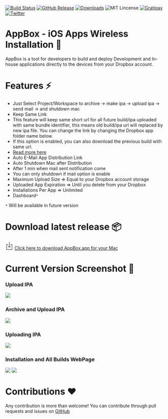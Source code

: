 [![Build Status](https://travis-ci.org/vineetchoudhary/AppBox-iOSAppsWirelessInstallation.svg?branch=master)](https://travis-ci.org/vineetchoudhary/AppBox-iOSAppsWirelessInstallation)
[![GitHub Release](https://img.shields.io/github/release/vineetchoudhary/AppBox-iOSAppsWirelessInstallation.svg)](https://github.com/vineetchoudhary/AppBox-iOSAppsWirelessInstallation/releases/latest)
[![Downloads](https://img.shields.io/github/downloads/vineetchoudhary/AppBox-iOSAppsWirelessInstallation/total.svg)](https://github.com/vineetchoudhary/AppBox-iOSAppsWirelessInstallation/releases/download/0.9.6/AppBox.app.zip)
![MIT Lincense](https://img.shields.io/badge/license-MIT-blue.svg)
[![Gratipay](https://img.shields.io/gratipay/vineetchoudhary.svg)](https://gratipay.com/~vineetchoudhary)
[![Twitter](https://img.shields.io/twitter/follow/tryappbox.svg?style=social&label=Follow)](https://twitter.com/tryappbox)

# AppBox - iOS Apps Wireless Installation 🥇 
AppBox is a tool for developers to build and deploy Development and In-house applications directly to the devices from your Dropbox account.

# Features ⚡️ 
- Just Select Project/Workspace to archive -> make ipa -> upload ipa -> send mail -> and shutdown mac
- Keep Same Link
 - This feature will keep same short url for all future build/ipa uploaded with same bundle identifier, this means old build/ipa url will replaced by new ipa file. You can change the link by changing the Dropbox app folder name below.
 - If this option is enabled, you can also download the previous build with same url.
 - [Read more here](https://github.com/vineetchoudhary/AppBox-iOSAppsWirelessInstallation/wiki/Keep-Same-Link)
- Auto E-Mail App Distribution Link
- Auto Shutdown Mac after Distribution
 - After 1 min when mail sent notification come
 - You can only shutdown if mail option is enable
- Maximum Upload Size => Equal to your Dropbox account storage
- Uploaded App Expiration => Until you delete from your Dropbox
- Installations Per App => Unlimited
- Dashboard`*`

 `*` Will be available in future version
 
# Download latest release 📦
[![](https://github.com/developerinsider/developer-insider-content/blob/master/Logo/Download-25.png)](https://github.com/vineetchoudhary/AppBox-iOSAppsWirelessInstallation/releases/download/0.9.7/AppBox.app.zip)  [Click here to download AppBox.app for your Mac](https://github.com/vineetchoudhary/AppBox-iOSAppsWirelessInstallation/releases/download/0.9.7/AppBox.app.zip)


# Current Version Screenshot 🎨
### Upload IPA
![](https://github.com/vineetchoudhary/AppBox-iOSAppsWirelessInstallation/blob/Screenshot/Screenshot/uploadipa.png?raw=true)

### Archive and Upload IPA
![](https://github.com/vineetchoudhary/AppBox-iOSAppsWirelessInstallation/blob/Screenshot/Screenshot/archiveandipa.png?raw=trye)

### Uploading IPA
![](https://github.com/vineetchoudhary/AppBox-iOSAppsWirelessInstallation/blob/Screenshot/Screenshot/uploadingipa.png?raw=true)

### Installation and All Builds WebPage
![](https://github.com/vineetchoudhary/AppBox-iOSAppsWirelessInstallation/raw/Screenshot/Screenshot/webpage1.png?raw=true)        ![](https://github.com/vineetchoudhary/AppBox-iOSAppsWirelessInstallation/raw/Screenshot/Screenshot/webpage2.png?raw=true)

# Contributions ❤️
Any contribution is more than welcome! You can contribute through pull requests and issues on [GitHub](https://github.com/vineetchoudhary/AppBox-iOSAppsWirelessInstallation)
